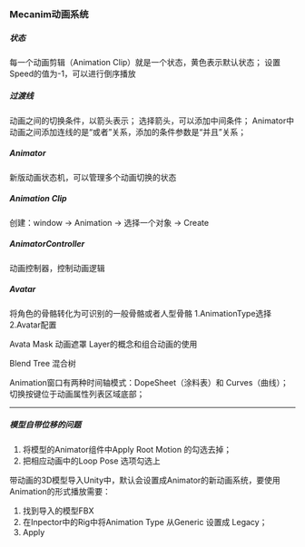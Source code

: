 ### Mecanim动画系统
##### 状态
每一个动画剪辑（Animation Clip）就是一个状态，黄色表示默认状态；
设置Speed的值为-1，可以进行倒序播放
##### 过渡线
动画之间的切换条件，以箭头表示；
选择箭头，可以添加中间条件；
Animator中动画之间添加连线的是“或者”关系，添加的条件参数是“并且”关系；

##### Animator
新版动画状态机，可以管理多个动画切换的状态
##### Animation Clip
创建：window -> Animation -> 选择一个对象 -> Create
##### AnimatorController
动画控制器，控制动画逻辑
##### Avatar
将角色的骨骼转化为可识别的一般骨骼或者人型骨骼
1.AnimationType选择
2.Avatar配置

Avata Mask
动画遮罩
Layer的概念和组合动画的使用


Blend Tree
混合树

Animation窗口有两种时间轴模式：DopeSheet（涂料表）和 Curves（曲线）；切换按键位于动画属性列表区域底部；
***
##### 模型自带位移的问题
1. 将模型的Animator组件中Apply Root Motion 的勾选去掉；
2. 把相应动画中的Loop Pose 选项勾选上

带动画的3D模型导入Unity中，默认会设置成Animator的新动画系统，要使用Animation的形式播放需要：
1.  找到导入的模型FBX
2.  在Inpector中的Rig中将Animation Type 从Generic 设置成 Legacy；
3.  Apply




